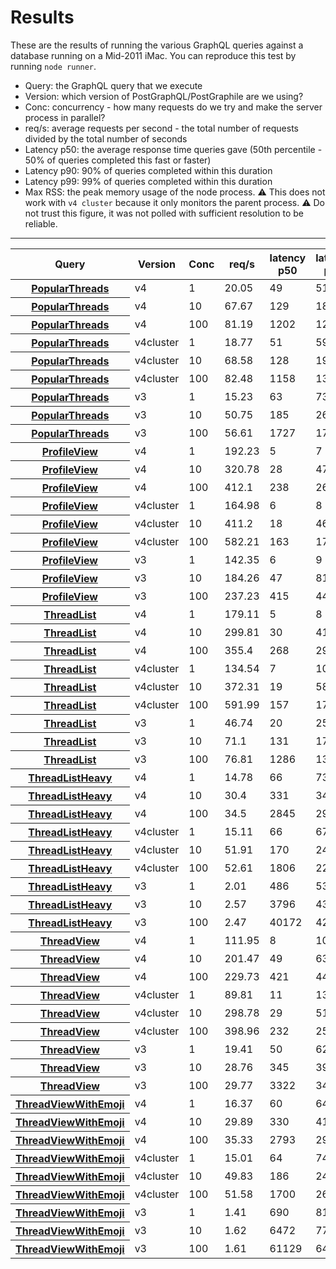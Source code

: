 # Results

These are the results of running the various GraphQL queries against a database running on a Mid-2011 iMac. You can reproduce this test by running `node runner`.

- Query: the GraphQL query that we execute
- Version: which version of PostGraphQL/PostGraphile are we using?
- Conc: concurrency - how many requests do we try and make the server process in parallel?
- req/s: average requests per second - the total number of requests divided by the total number of seconds
- Latency p50: the average response time queries gave (50th percentile - 50% of queries completed this fast or faster)
- Latency p90: 90% of queries completed within this duration
- Latency p99: 99% of queries completed within this duration
- Max RSS: the peak memory usage of the node process. ⚠️ This does not work with `v4 cluster` because it only monitors the parent process. ⚠️ Do not trust this figure, it was not polled with sufficient resolution to be reliable.

---

<table>
<thead><tr>
<th><b>Query</b></th>
<th>Version</th>
<th>Conc</th>
<th>req/s</th>
<th><b>latency p50</b></th>
<th><b>latency p90</b></th>
<th><b>latency p99</b></th>
<th><b>max RSS</b></th>
</tr></thead>
<tbody>
<tr><th>
<a href="./graphql/PopularThreads.graphql">PopularThreads</a>
</th>
<td>v4</td>
<td>1</td>
<td>20.05</td>
<td>49</td>
<td>51</td>
<td>58</td>
<td>78924</td>
</tr>
<tr><th>
<a href="./graphql/PopularThreads.graphql">PopularThreads</a>
</th>
<td>v4</td>
<td>10</td>
<td>67.67</td>
<td>129</td>
<td>189</td>
<td>222</td>
<td>81876</td>
</tr>
<tr><th>
<a href="./graphql/PopularThreads.graphql">PopularThreads</a>
</th>
<td>v4</td>
<td>100</td>
<td>81.19</td>
<td>1202</td>
<td>1240</td>
<td>1328</td>
<td>99316</td>
</tr>
<tr><th>
<a href="./graphql/PopularThreads.graphql">PopularThreads</a>
</th>
<td>v4cluster</td>
<td>1</td>
<td>18.77</td>
<td>51</td>
<td>59</td>
<td>62</td>
<td>43476</td>
</tr>
<tr><th>
<a href="./graphql/PopularThreads.graphql">PopularThreads</a>
</th>
<td>v4cluster</td>
<td>10</td>
<td>68.58</td>
<td>128</td>
<td>191</td>
<td>209</td>
<td>43876</td>
</tr>
<tr><th>
<a href="./graphql/PopularThreads.graphql">PopularThreads</a>
</th>
<td>v4cluster</td>
<td>100</td>
<td>82.48</td>
<td>1158</td>
<td>1324</td>
<td>1534</td>
<td>47268</td>
</tr>
<tr><th>
<a href="./graphql/PopularThreads.graphql">PopularThreads</a>
</th>
<td>v3</td>
<td>1</td>
<td>15.23</td>
<td>63</td>
<td>73</td>
<td>80</td>
<td>120152</td>
</tr>
<tr><th>
<a href="./graphql/PopularThreads.graphql">PopularThreads</a>
</th>
<td>v3</td>
<td>10</td>
<td>50.75</td>
<td>185</td>
<td>263</td>
<td>295</td>
<td>126400</td>
</tr>
<tr><th>
<a href="./graphql/PopularThreads.graphql">PopularThreads</a>
</th>
<td>v3</td>
<td>100</td>
<td>56.61</td>
<td>1727</td>
<td>1798</td>
<td>1884</td>
<td>165316</td>
</tr>
<tr><th>
<a href="./graphql/ProfileView.graphql">ProfileView</a>
</th>
<td>v4</td>
<td>1</td>
<td>192.23</td>
<td>5</td>
<td>7</td>
<td>9</td>
<td>82864</td>
</tr>
<tr><th>
<a href="./graphql/ProfileView.graphql">ProfileView</a>
</th>
<td>v4</td>
<td>10</td>
<td>320.78</td>
<td>28</td>
<td>47</td>
<td>52</td>
<td>85300</td>
</tr>
<tr><th>
<a href="./graphql/ProfileView.graphql">ProfileView</a>
</th>
<td>v4</td>
<td>100</td>
<td>412.1</td>
<td>238</td>
<td>269</td>
<td>293</td>
<td>101604</td>
</tr>
<tr><th>
<a href="./graphql/ProfileView.graphql">ProfileView</a>
</th>
<td>v4cluster</td>
<td>1</td>
<td>164.98</td>
<td>6</td>
<td>8</td>
<td>9</td>
<td>43224</td>
</tr>
<tr><th>
<a href="./graphql/ProfileView.graphql">ProfileView</a>
</th>
<td>v4cluster</td>
<td>10</td>
<td>411.2</td>
<td>18</td>
<td>46</td>
<td>63</td>
<td>43628</td>
</tr>
<tr><th>
<a href="./graphql/ProfileView.graphql">ProfileView</a>
</th>
<td>v4cluster</td>
<td>100</td>
<td>582.21</td>
<td>163</td>
<td>175</td>
<td>206</td>
<td>46692</td>
</tr>
<tr><th>
<a href="./graphql/ProfileView.graphql">ProfileView</a>
</th>
<td>v3</td>
<td>1</td>
<td>142.35</td>
<td>6</td>
<td>9</td>
<td>12</td>
<td>100656</td>
</tr>
<tr><th>
<a href="./graphql/ProfileView.graphql">ProfileView</a>
</th>
<td>v3</td>
<td>10</td>
<td>184.26</td>
<td>47</td>
<td>81</td>
<td>93</td>
<td>107804</td>
</tr>
<tr><th>
<a href="./graphql/ProfileView.graphql">ProfileView</a>
</th>
<td>v3</td>
<td>100</td>
<td>237.23</td>
<td>415</td>
<td>448</td>
<td>520</td>
<td>139252</td>
</tr>
<tr><th>
<a href="./graphql/ThreadList.graphql">ThreadList</a>
</th>
<td>v4</td>
<td>1</td>
<td>179.11</td>
<td>5</td>
<td>8</td>
<td>8</td>
<td>80276</td>
</tr>
<tr><th>
<a href="./graphql/ThreadList.graphql">ThreadList</a>
</th>
<td>v4</td>
<td>10</td>
<td>299.81</td>
<td>30</td>
<td>41</td>
<td>56</td>
<td>82924</td>
</tr>
<tr><th>
<a href="./graphql/ThreadList.graphql">ThreadList</a>
</th>
<td>v4</td>
<td>100</td>
<td>355.4</td>
<td>268</td>
<td>297</td>
<td>339</td>
<td>101176</td>
</tr>
<tr><th>
<a href="./graphql/ThreadList.graphql">ThreadList</a>
</th>
<td>v4cluster</td>
<td>1</td>
<td>134.54</td>
<td>7</td>
<td>10</td>
<td>12</td>
<td>43188</td>
</tr>
<tr><th>
<a href="./graphql/ThreadList.graphql">ThreadList</a>
</th>
<td>v4cluster</td>
<td>10</td>
<td>372.31</td>
<td>19</td>
<td>58</td>
<td>72</td>
<td>43588</td>
</tr>
<tr><th>
<a href="./graphql/ThreadList.graphql">ThreadList</a>
</th>
<td>v4cluster</td>
<td>100</td>
<td>591.99</td>
<td>157</td>
<td>170</td>
<td>197</td>
<td>46908</td>
</tr>
<tr><th>
<a href="./graphql/ThreadList.graphql">ThreadList</a>
</th>
<td>v3</td>
<td>1</td>
<td>46.74</td>
<td>20</td>
<td>25</td>
<td>27</td>
<td>118248</td>
</tr>
<tr><th>
<a href="./graphql/ThreadList.graphql">ThreadList</a>
</th>
<td>v3</td>
<td>10</td>
<td>71.1</td>
<td>131</td>
<td>176</td>
<td>207</td>
<td>125292</td>
</tr>
<tr><th>
<a href="./graphql/ThreadList.graphql">ThreadList</a>
</th>
<td>v3</td>
<td>100</td>
<td>76.81</td>
<td>1286</td>
<td>1342</td>
<td>1391</td>
<td>161864</td>
</tr>
<tr><th>
<a href="./graphql/ThreadListHeavy.graphql">ThreadListHeavy</a>
</th>
<td>v4</td>
<td>1</td>
<td>14.78</td>
<td>66</td>
<td>73</td>
<td>73</td>
<td>88460</td>
</tr>
<tr><th>
<a href="./graphql/ThreadListHeavy.graphql">ThreadListHeavy</a>
</th>
<td>v4</td>
<td>10</td>
<td>30.4</td>
<td>331</td>
<td>344</td>
<td>358</td>
<td>90916</td>
</tr>
<tr><th>
<a href="./graphql/ThreadListHeavy.graphql">ThreadListHeavy</a>
</th>
<td>v4</td>
<td>100</td>
<td>34.5</td>
<td>2845</td>
<td>2953</td>
<td>3010</td>
<td>119308</td>
</tr>
<tr><th>
<a href="./graphql/ThreadListHeavy.graphql">ThreadListHeavy</a>
</th>
<td>v4cluster</td>
<td>1</td>
<td>15.11</td>
<td>66</td>
<td>67</td>
<td>71</td>
<td>43508</td>
</tr>
<tr><th>
<a href="./graphql/ThreadListHeavy.graphql">ThreadListHeavy</a>
</th>
<td>v4cluster</td>
<td>10</td>
<td>51.91</td>
<td>170</td>
<td>245</td>
<td>382</td>
<td>43900</td>
</tr>
<tr><th>
<a href="./graphql/ThreadListHeavy.graphql">ThreadListHeavy</a>
</th>
<td>v4cluster</td>
<td>100</td>
<td>52.61</td>
<td>1806</td>
<td>2267</td>
<td>2484</td>
<td>47304</td>
</tr>
<tr><th>
<a href="./graphql/ThreadListHeavy.graphql">ThreadListHeavy</a>
</th>
<td>v3</td>
<td>1</td>
<td>2.01</td>
<td>486</td>
<td>530</td>
<td>532</td>
<td>319444</td>
</tr>
<tr><th>
<a href="./graphql/ThreadListHeavy.graphql">ThreadListHeavy</a>
</th>
<td>v3</td>
<td>10</td>
<td>2.57</td>
<td>3796</td>
<td>4397</td>
<td>4967</td>
<td>460540</td>
</tr>
<tr><th>
<a href="./graphql/ThreadListHeavy.graphql">ThreadListHeavy</a>
</th>
<td>v3</td>
<td>100</td>
<td>2.47</td>
<td>40172</td>
<td>42366</td>
<td>43060</td>
<td>739480</td>
</tr>
<tr><th>
<a href="./graphql/ThreadView.graphql">ThreadView</a>
</th>
<td>v4</td>
<td>1</td>
<td>111.95</td>
<td>8</td>
<td>10</td>
<td>12</td>
<td>86492</td>
</tr>
<tr><th>
<a href="./graphql/ThreadView.graphql">ThreadView</a>
</th>
<td>v4</td>
<td>10</td>
<td>201.47</td>
<td>49</td>
<td>63</td>
<td>70</td>
<td>91232</td>
</tr>
<tr><th>
<a href="./graphql/ThreadView.graphql">ThreadView</a>
</th>
<td>v4</td>
<td>100</td>
<td>229.73</td>
<td>421</td>
<td>449</td>
<td>534</td>
<td>109976</td>
</tr>
<tr><th>
<a href="./graphql/ThreadView.graphql">ThreadView</a>
</th>
<td>v4cluster</td>
<td>1</td>
<td>89.81</td>
<td>11</td>
<td>13</td>
<td>14</td>
<td>43348</td>
</tr>
<tr><th>
<a href="./graphql/ThreadView.graphql">ThreadView</a>
</th>
<td>v4cluster</td>
<td>10</td>
<td>298.78</td>
<td>29</td>
<td>51</td>
<td>61</td>
<td>43760</td>
</tr>
<tr><th>
<a href="./graphql/ThreadView.graphql">ThreadView</a>
</th>
<td>v4cluster</td>
<td>100</td>
<td>398.96</td>
<td>232</td>
<td>254</td>
<td>308</td>
<td>46996</td>
</tr>
<tr><th>
<a href="./graphql/ThreadView.graphql">ThreadView</a>
</th>
<td>v3</td>
<td>1</td>
<td>19.41</td>
<td>50</td>
<td>62</td>
<td>62</td>
<td>137412</td>
</tr>
<tr><th>
<a href="./graphql/ThreadView.graphql">ThreadView</a>
</th>
<td>v3</td>
<td>10</td>
<td>28.76</td>
<td>345</td>
<td>392</td>
<td>432</td>
<td>158692</td>
</tr>
<tr><th>
<a href="./graphql/ThreadView.graphql">ThreadView</a>
</th>
<td>v3</td>
<td>100</td>
<td>29.77</td>
<td>3322</td>
<td>3422</td>
<td>3558</td>
<td>182280</td>
</tr>
<tr><th>
<a href="./graphql/ThreadViewWithEmoji.graphql">ThreadViewWithEmoji</a>
</th>
<td>v4</td>
<td>1</td>
<td>16.37</td>
<td>60</td>
<td>64</td>
<td>76</td>
<td>94320</td>
</tr>
<tr><th>
<a href="./graphql/ThreadViewWithEmoji.graphql">ThreadViewWithEmoji</a>
</th>
<td>v4</td>
<td>10</td>
<td>29.89</td>
<td>330</td>
<td>413</td>
<td>446</td>
<td>106668</td>
</tr>
<tr><th>
<a href="./graphql/ThreadViewWithEmoji.graphql">ThreadViewWithEmoji</a>
</th>
<td>v4</td>
<td>100</td>
<td>35.33</td>
<td>2793</td>
<td>2902</td>
<td>3027</td>
<td>120908</td>
</tr>
<tr><th>
<a href="./graphql/ThreadViewWithEmoji.graphql">ThreadViewWithEmoji</a>
</th>
<td>v4cluster</td>
<td>1</td>
<td>15.01</td>
<td>64</td>
<td>74</td>
<td>87</td>
<td>43360</td>
</tr>
<tr><th>
<a href="./graphql/ThreadViewWithEmoji.graphql">ThreadViewWithEmoji</a>
</th>
<td>v4cluster</td>
<td>10</td>
<td>49.83</td>
<td>186</td>
<td>248</td>
<td>278</td>
<td>43756</td>
</tr>
<tr><th>
<a href="./graphql/ThreadViewWithEmoji.graphql">ThreadViewWithEmoji</a>
</th>
<td>v4cluster</td>
<td>100</td>
<td>51.58</td>
<td>1700</td>
<td>2620</td>
<td>2931</td>
<td>47172</td>
</tr>
<tr><th>
<a href="./graphql/ThreadViewWithEmoji.graphql">ThreadViewWithEmoji</a>
</th>
<td>v3</td>
<td>1</td>
<td>1.41</td>
<td>690</td>
<td>812</td>
<td>816</td>
<td>600196</td>
</tr>
<tr><th>
<a href="./graphql/ThreadViewWithEmoji.graphql">ThreadViewWithEmoji</a>
</th>
<td>v3</td>
<td>10</td>
<td>1.62</td>
<td>6472</td>
<td>7730</td>
<td>9908</td>
<td>889896</td>
</tr>
<tr><th>
<a href="./graphql/ThreadViewWithEmoji.graphql">ThreadViewWithEmoji</a>
</th>
<td>v3</td>
<td>100</td>
<td>1.61</td>
<td>61129</td>
<td>64283</td>
<td>65459</td>
<td>1719876</td>
</tr>
</tbody>
</table>
